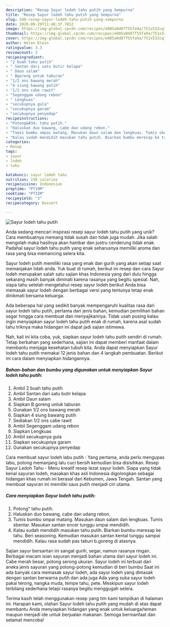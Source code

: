 ```yaml
---
description: "Resep Sayur lodeh tahu putih yang Sempurna"
title: "Resep Sayur lodeh tahu putih yang Sempurna"
slug: 548-resep-sayur-lodeh-tahu-putih-yang-sempurna
date: 2020-09-29T11:48:37.701Z
image: https://img-global.cpcdn.com/recipes/e885a0d07f55fa9a/751x532cq70/sayur-lodeh-tahu-putih-foto-resep-utama.jpg
thumbnail: https://img-global.cpcdn.com/recipes/e885a0d07f55fa9a/751x532cq70/sayur-lodeh-tahu-putih-foto-resep-utama.jpg
cover: https://img-global.cpcdn.com/recipes/e885a0d07f55fa9a/751x532cq70/sayur-lodeh-tahu-putih-foto-resep-utama.jpg
author: Helen Klein
ratingvalue: 3.3
reviewcount: 3
recipeingredient:
- "2 buah tahu putih"
- " Santan dari satu butir kelapa"
- " Daun salam"
- " Bgoreng untuk taburan"
- "1/2 ons bawang merah"
- "4 siung bawang putih"
- "1/2 ons cabe rawit"
- "Segenggam udang rebon"
- " Lengkuas"
- "secukupnya gula"
- "secukupnya garam"
- "secukupnya penyedap"
recipeinstructions:
- "Potong&#34; tahu putih."
- "Haluskan duo bawang, cabe dan udang rebon."
- "Tumis bumbu smpai matang. Masukan daun salam dan lengkuas. Tumis sbentar. Masukan santan encer tunggu smpai mendidih."
- "Kalau sudah mendidih masukan tahu putih. Biarkan bumbu meresap ke tahu. Beri seasoning. Kemudian masukan santan kental tunggu sampai mendidih. Kalau rasa sudah pas taburi b.goreng di atasnya."
categories:
- Resep
tags:
- sayur
- lodeh
- tahu

katakunci: sayur lodeh tahu 
nutrition: 150 calories
recipecuisine: Indonesian
preptime: "PT19M"
cooktime: "PT32M"
recipeyield: "3"
recipecategory: Dessert

---
```



![Sayur lodeh tahu putih](https://img-global.cpcdn.com/recipes/e885a0d07f55fa9a/751x532cq70/sayur-lodeh-tahu-putih-foto-resep-utama.jpg)

Anda sedang mencari inspirasi resep sayur lodeh tahu putih yang unik? Cara membuatnya memang tidak susah dan tidak juga mudah. Jika salah mengolah maka hasilnya akan hambar dan justru cenderung tidak enak. Padahal sayur lodeh tahu putih yang enak seharusnya memiliki aroma dan rasa yang bisa memancing selera kita.

Sayur lodeh putih memiliki rasa yang enak dan gurih yang akan setiap saat memanjakan lidah anda. Yuk buat di rumah, berikut ini resep dan cara Sayur lodeh merupakan salah satu sajian khas Indonesia yang dari dulu hingga sekarang masih banyak diminati karena rasanya yang begitu spesial. Nah, siapa tahu setelah mengetahui resep sayur lodeh berikut Anda bisa memasak sayur lodeh dengan berbagai versi yang tentunya tetap enak dinikmati bersama keluarga.

Ada beberapa hal yang sedikit banyak mempengaruhi kualitas rasa dari sayur lodeh tahu putih, pertama dari jenis bahan, kemudian pemilihan bahan segar hingga cara membuat dan menyajikannya. Tidak usah pusing kalau ingin menyiapkan sayur lodeh tahu putih enak di rumah, karena asal sudah tahu triknya maka hidangan ini dapat jadi sajian istimewa.


Nah, kali ini kita coba, yuk, siapkan sayur lodeh tahu putih sendiri di rumah. Tetap berbahan yang sederhana, sajian ini dapat memberi manfaat dalam membantu menjaga kesehatan tubuh kita. Anda dapat menyiapkan Sayur lodeh tahu putih memakai 12 jenis bahan dan 4 langkah pembuatan. Berikut ini cara dalam menyiapkan hidangannya.

<!--inarticleads1-->

##### Bahan-bahan dan bumbu yang digunakan untuk menyiapkan Sayur lodeh tahu putih:

1. Ambil 2 buah tahu putih
1. Ambil  Santan dari satu butir kelapa
1. Ambil  Daun salam
1. Siapkan  B.goreng untuk taburan
1. Gunakan 1/2 ons bawang merah
1. Siapkan 4 siung bawang putih
1. Sediakan 1/2 ons cabe rawit
1. Ambil Segenggam udang rebon
1. Siapkan  Lengkuas
1. Ambil secukupnya gula
1. Siapkan secukupnya garam
1. Gunakan secukupnya penyedap


Cara membuat sayur lodeh labu putih : Yang pertama, anda perlu mengupas labu, potong memanjang lalu cuci bersih kemudian bisa disisihkan. Resep Sayur Ledoh Tahu - Menu kreatif resep lezat sayur lodeh. Siapa yang tidak kenal sayuran lodeh, masakan khas asli Indonesia digolongkan sebagai hidangan khas rumah ini berasal dari Kebumen, Jawa Tengah. Santan yang membuat sayuran ini memiliki saus putih menjadi ciri utama. 

<!--inarticleads2-->

##### Cara menyiapkan Sayur lodeh tahu putih:

1. Potong&#34; tahu putih.
1. Haluskan duo bawang, cabe dan udang rebon.
1. Tumis bumbu smpai matang. Masukan daun salam dan lengkuas. Tumis sbentar. Masukan santan encer tunggu smpai mendidih.
1. Kalau sudah mendidih masukan tahu putih. Biarkan bumbu meresap ke tahu. Beri seasoning. Kemudian masukan santan kental tunggu sampai mendidih. Kalau rasa sudah pas taburi b.goreng di atasnya.


Sajian sayur bersantan ini sangat gurih, segar, namun rasanya ringan. Berbagai macam isian sayuran menjadi bahan utama dari sayur lodeh ini. Cabe merah besar, potong serong ukuran. Sayur lodeh ini terbuat dari aneka jenis sayuran yang potong-potong kemudian di beri bumbu Saat ini ada banyak cara memasak sayur lodeh, ada sayur lodeh yang dimasak dengan santan berwarna putih dan ada juga Ada yang suka sayur lodeh pakai terong, nangka muda, tempe tahu, pete. Meskipun sayur lodeh terbilang sederhana tetapi rasanya begitu menggugah selera. 

Terima kasih telah menggunakan resep yang tim kami tampilkan di halaman ini. Harapan kami, olahan Sayur lodeh tahu putih yang mudah di atas dapat membantu Anda menyiapkan hidangan yang enak untuk keluarga/teman maupun menjadi ide untuk berjualan makanan. Semoga bermanfaat dan selamat mencoba!
